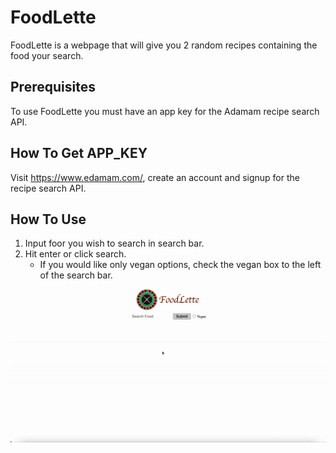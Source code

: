 # FoodLette

FoodLette is a webpage that will give you 2 random recipes containing the food your search.

## Prerequisites

To use FoodLette you must have an app key for the Adamam recipe search API.

## How To Get APP_KEY

Visit https://www.edamam.com/, create an account and signup for the recipe search API.

## How To Use

1. Input foor you wish to search in search bar.
2. Hit enter or click search.
    - If you would like only vegan options, check the vegan box to the left of the search bar.

![](https://github.com/flugelg/phase_1_project/blob/main/HowTo.gif)
